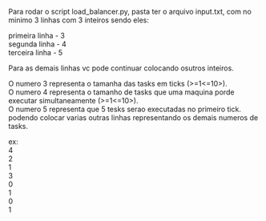 Para rodar o script load_balancer.py, pasta ter o arquivo input.txt, com no minimo 3 linhas com 3 inteiros sendo eles:  

primeira linha - 3   
segunda linha - 4  
terceira linha - 5  

Para as demais linhas vc pode continuar colocando osutros inteiros. 

O numero 3 representa o tamanha das tasks em ticks (>=1<=10>).  
O numero 4 representa o tamanho de tasks que uma maquina porde executar simultaneamente (>=1<=10>).  
O numero 5 representa que 5 tesks serao executadas no primeiro tick.  
podendo colocar varias outras linhas representando os demais numeros de tasks.  

ex:  
4  
2  
1  
3  
0  
1  
0  
1  